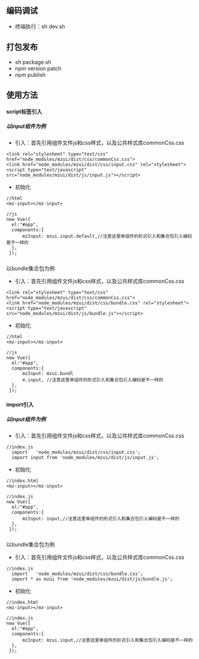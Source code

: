 

## 编码调试

* 终端执行：sh dev.sh

## 打包发布

* sh package.sh
* npm version patch
* npm publish



## 使用方法

#### script标签引入

##### 以input组件为例
* 引入：首先引用组件文件js和css样式，以及公共样式库commonCss.css
```
<link rel="stylesheet" type="text/css" href="node_modules/mzui/dist/css/commonCss.css">
<link href="node_modules/mzui/dist/css/input.css" rel="stylesheet">
<script type="text/javascript" src="node_modules/mzui/dist/js/input.js"></script>
```
* 初始化
```
//html
<mz-input></mz-input>

//js
new Vue({
  el:"#app",
  components:{
      mzInput: mzui.input.default,//注意这里单组件的形式引入和集合包引入编码是不一样的
  },
 });
```
#####
 以bundle集合包为例

* 引入：首先引用组件文件js和css样式，以及公共样式库commonCss.css
```
<link rel="stylesheet" type="text/css" href="node_modules/mzui/dist/css/commonCss.css">
<link href="node_modules/mzui/dist/css/bundle.css" rel="stylesheet">
<script type="text/javascript" src="node_modules/mzui/dist/js/bundle.js"></script>
```
* 初始化
```
//html
<mz-input></mz-input>

//js
new Vue({
  el:"#app",
  components:{
      mzInput: mzui.bundl
      e.input, //注意这里单组件的形式引入和集合包引入编码是不一样的
  },
 });

```


#### import引入

##### 以input组件为例
* 引入：首先引用组件文件js和css样式，以及公共样式库commonCss.css
```
//index.js
  import   'node_modules/mzui/dist/css/input.css';
  import input from 'node_modules/mzui/dist/js/input.js';
```
* 初始化
```
//index.html
<mz-input></mz-input>

//index.js
new Vue({
  el:"#app",
  components:{
      mzInput: input,//注意这里单组件的形式引入和集合包引入编码是不一样的
  },
 });
```
#####
 以bundle集合包为例

* 引入：首先引用组件文件js和css样式，以及公共样式库commonCss.css
```
//index.js
  import   'node_modules/mzui/dist/css/bundle.css';
  import * as mzui from 'node_modules/mzui/dist/js/bundle.js';
```
* 初始化
```
//index.html
<mz-input></mz-input>

//index.js
new Vue({
  el:"#app",
  components:{
      mzInput: mzui.input,//注意这里单组件的形式引入和集合包引入编码是不一样的
  },
 });
```




